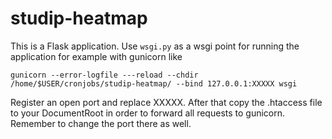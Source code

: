 # studip-heatmap

This is a Flask application. Use ```wsgi.py``` as a wsgi point for running the application for example with gunicorn like

```
gunicorn --error-logfile ---reload --chdir /home/$USER/cronjobs/studip-heatmap/ --bind 127.0.0.1:XXXXX wsgi
```

Register an open port and replace XXXXX. After that copy the .htaccess file to your DocumentRoot in order to forward all requests to gunicorn. Remember to change the port there as well.
